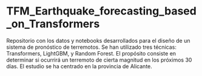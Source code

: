# TFM_Earthquake_forecasting_based_on_Transformers
Repositorio con los datos y notebooks desarrollados para el diseño de un sistema de pronóstico de terremotos. 
Se han utilizado tres técnicas: Transformers, LightGBM, y Random Forest. 
El propósito consiste en determinar si ocurrirá un terremoto de cierta magnitud en los próximos 30 días. 
El estudio se ha centrado en la provincia de Alicante.
